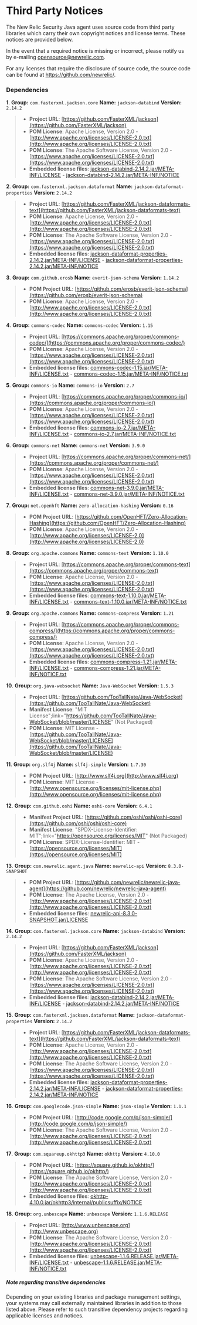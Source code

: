 # Third Party Notices

The New Relic Security Java agent uses source code from third party libraries which carry
their own copyright notices and license terms. These notices are provided
below.

In the event that a required notice is missing or incorrect, please notify us
by e-mailing [opensource@newrelic.com](dependency-license/mailto:opensource@newrelic.com).

For any licenses that require the disclosure of source code, the source code
can be found at https://github.com/newrelic/.

### Dependencies 

**1**. **Group:** `com.fasterxml.jackson.core` **Name:** `jackson-databind` **Version:** `2.14.2` 
> - **Project URL**: [https://github.com/FasterXML/jackson](https://github.com/FasterXML/jackson)
> - **POM License**: Apache License, Version 2.0 - [http://www.apache.org/licenses/LICENSE-2.0.txt](http://www.apache.org/licenses/LICENSE-2.0.txt)
> - **POM License**: The Apache Software License, Version 2.0 - [https://www.apache.org/licenses/LICENSE-2.0.txt](https://www.apache.org/licenses/LICENSE-2.0.txt)
> - **Embedded license files**: [jackson-databind-2.14.2.jar/META-INF/LICENSE](./third-party-dependencies/jackson-databind-2.14.2.jar/META-INF/LICENSE) 
    - [jackson-databind-2.14.2.jar/META-INF/NOTICE](./third-party-dependencies/jackson-databind-2.14.2.jar/META-INF/NOTICE)

**2**. **Group:** `com.fasterxml.jackson.dataformat` **Name:** `jackson-dataformat-properties` **Version:** `2.14.2` 
> - **Project URL**: [https://github.com/FasterXML/jackson-dataformats-text](https://github.com/FasterXML/jackson-dataformats-text)
> - **POM License**: Apache License, Version 2.0 - [http://www.apache.org/licenses/LICENSE-2.0.txt](http://www.apache.org/licenses/LICENSE-2.0.txt)
> - **POM License**: The Apache Software License, Version 2.0 - [https://www.apache.org/licenses/LICENSE-2.0.txt](https://www.apache.org/licenses/LICENSE-2.0.txt)
> - **Embedded license files**: [jackson-dataformat-properties-2.14.2.jar/META-INF/LICENSE](./third-party-dependencies/jackson-dataformat-properties-2.14.2.jar/META-INF/LICENSE) 
    - [jackson-dataformat-properties-2.14.2.jar/META-INF/NOTICE](./third-party-dependencies/jackson-dataformat-properties-2.14.2.jar/META-INF/NOTICE)

**3**. **Group:** `com.github.erosb` **Name:** `everit-json-schema` **Version:** `1.14.2` 
> - **POM Project URL**: [https://github.com/erosb/everit-json-schema](https://github.com/erosb/everit-json-schema)
> - **POM License**: Apache License, Version 2.0 - [http://www.apache.org/licenses/LICENSE-2.0.txt](http://www.apache.org/licenses/LICENSE-2.0.txt)

**4**. **Group:** `commons-codec` **Name:** `commons-codec` **Version:** `1.15` 
> - **Project URL**: [https://commons.apache.org/proper/commons-codec/](https://commons.apache.org/proper/commons-codec/)
> - **POM License**: Apache License, Version 2.0 - [https://www.apache.org/licenses/LICENSE-2.0.txt](https://www.apache.org/licenses/LICENSE-2.0.txt)
> - **Embedded license files**: [commons-codec-1.15.jar/META-INF/LICENSE.txt](./third-party-dependencies/commons-codec-1.15.jar/META-INF/LICENSE.txt) 
    - [commons-codec-1.15.jar/META-INF/NOTICE.txt](./third-party-dependencies/commons-codec-1.15.jar/META-INF/NOTICE.txt)

**5**. **Group:** `commons-io` **Name:** `commons-io` **Version:** `2.7` 
> - **Project URL**: [https://commons.apache.org/proper/commons-io/](https://commons.apache.org/proper/commons-io/)
> - **POM License**: Apache License, Version 2.0 - [https://www.apache.org/licenses/LICENSE-2.0.txt](https://www.apache.org/licenses/LICENSE-2.0.txt)
> - **Embedded license files**: [commons-io-2.7.jar/META-INF/LICENSE.txt](./third-party-dependencies/commons-io-2.7.jar/META-INF/LICENSE.txt) 
    - [commons-io-2.7.jar/META-INF/NOTICE.txt](./third-party-dependencies/commons-io-2.7.jar/META-INF/NOTICE.txt)

**6**. **Group:** `commons-net` **Name:** `commons-net` **Version:** `3.9.0` 
> - **Project URL**: [https://commons.apache.org/proper/commons-net/](https://commons.apache.org/proper/commons-net/)
> - **POM License**: Apache License, Version 2.0 - [https://www.apache.org/licenses/LICENSE-2.0.txt](https://www.apache.org/licenses/LICENSE-2.0.txt)
> - **Embedded license files**: [commons-net-3.9.0.jar/META-INF/LICENSE.txt](./third-party-dependencies/commons-net-3.9.0.jar/META-INF/LICENSE.txt) 
    - [commons-net-3.9.0.jar/META-INF/NOTICE.txt](./third-party-dependencies/commons-net-3.9.0.jar/META-INF/NOTICE.txt)

**7**. **Group:** `net.openhft` **Name:** `zero-allocation-hashing` **Version:** `0.16` 
> - **POM Project URL**: [https://github.com/OpenHFT/Zero-Allocation-Hashing](https://github.com/OpenHFT/Zero-Allocation-Hashing)
> - **POM License**: Apache License, Version 2.0 - [http://www.apache.org/licenses/LICENSE-2.0](http://www.apache.org/licenses/LICENSE-2.0)

**8**. **Group:** `org.apache.commons` **Name:** `commons-text` **Version:** `1.10.0` 
> - **Project URL**: [https://commons.apache.org/proper/commons-text](https://commons.apache.org/proper/commons-text)
> - **POM License**: Apache License, Version 2.0 - [https://www.apache.org/licenses/LICENSE-2.0.txt](https://www.apache.org/licenses/LICENSE-2.0.txt)
> - **Embedded license files**: [commons-text-1.10.0.jar/META-INF/LICENSE.txt](./third-party-dependencies/commons-text-1.10.0.jar/META-INF/LICENSE.txt) 
    - [commons-text-1.10.0.jar/META-INF/NOTICE.txt](./third-party-dependencies/commons-text-1.10.0.jar/META-INF/NOTICE.txt)

**9**. **Group:** `org.apache.commons` **Name:** `commons-compress` **Version:** `1.21` 
> - **Project URL**: [https://commons.apache.org/proper/commons-compress/](https://commons.apache.org/proper/commons-compress/)
> - **POM License**: Apache License, Version 2.0 - [https://www.apache.org/licenses/LICENSE-2.0.txt](https://www.apache.org/licenses/LICENSE-2.0.txt)
> - **Embedded license files**: [commons-compress-1.21.jar/META-INF/LICENSE.txt](./third-party-dependencies/commons-compress-1.21.jar/META-INF/LICENSE.txt) 
    - [commons-compress-1.21.jar/META-INF/NOTICE.txt](./third-party-dependencies/commons-compress-1.21.jar/META-INF/NOTICE.txt)

**10**. **Group:** `org.java-websocket` **Name:** `Java-WebSocket` **Version:** `1.5.3` 
> - **Project URL**: [https://github.com/TooTallNate/Java-WebSocket](https://github.com/TooTallNate/Java-WebSocket)
> - **Manifest License**: "MIT License";link="https://github.com/TooTallNate/Java-WebSocket/blob/master/LICENSE" (Not Packaged)
> - **POM License**: MIT License - [https://github.com/TooTallNate/Java-WebSocket/blob/master/LICENSE](https://github.com/TooTallNate/Java-WebSocket/blob/master/LICENSE)

**11**. **Group:** `org.slf4j` **Name:** `slf4j-simple` **Version:** `1.7.30` 
> - **POM Project URL**: [http://www.slf4j.org](http://www.slf4j.org)
> - **POM License**: MIT License - [http://www.opensource.org/licenses/mit-license.php](http://www.opensource.org/licenses/mit-license.php)

**12**. **Group:** `com.github.oshi` **Name:** `oshi-core` **Version:** `6.4.1` 
> - **Manifest Project URL**: [https://github.com/oshi/oshi/oshi-core](https://github.com/oshi/oshi/oshi-core)
> - **Manifest License**: "SPDX-License-Identifier: MIT";link="https://opensource.org/licenses/MIT" (Not Packaged)
> - **POM License**: SPDX-License-Identifier: MIT - [https://opensource.org/licenses/MIT](https://opensource.org/licenses/MIT)

**13**. **Group:** `com.newrelic.agent.java` **Name:** `newrelic-api` **Version:** `8.3.0-SNAPSHOT` 
> - **POM Project URL**: [https://github.com/newrelic/newrelic-java-agent](https://github.com/newrelic/newrelic-java-agent)
> - **POM License**: The Apache License, Version 2.0 - [http://www.apache.org/licenses/LICENSE-2.0.txt](http://www.apache.org/licenses/LICENSE-2.0.txt)
> - **Embedded license files**: [newrelic-api-8.3.0-SNAPSHOT.jar/LICENSE](./third-party-dependencies/newrelic-api-8.3.0-SNAPSHOT.jar/LICENSE)

**14**. **Group:** `com.fasterxml.jackson.core` **Name:** `jackson-databind` **Version:** `2.14.2` 
> - **Project URL**: [https://github.com/FasterXML/jackson](https://github.com/FasterXML/jackson)
> - **POM License**: Apache License, Version 2.0 - [http://www.apache.org/licenses/LICENSE-2.0.txt](http://www.apache.org/licenses/LICENSE-2.0.txt)
> - **POM License**: The Apache Software License, Version 2.0 - [https://www.apache.org/licenses/LICENSE-2.0.txt](https://www.apache.org/licenses/LICENSE-2.0.txt)
> - **Embedded license files**: [jackson-databind-2.14.2.jar/META-INF/LICENSE](./third-party-dependencies/jackson-databind-2.14.2.jar/META-INF/LICENSE) 
    - [jackson-databind-2.14.2.jar/META-INF/NOTICE](./third-party-dependencies/jackson-databind-2.14.2.jar/META-INF/NOTICE)

**15**. **Group:** `com.fasterxml.jackson.dataformat` **Name:** `jackson-dataformat-properties` **Version:** `2.14.2` 
> - **Project URL**: [https://github.com/FasterXML/jackson-dataformats-text](https://github.com/FasterXML/jackson-dataformats-text)
> - **POM License**: Apache License, Version 2.0 - [http://www.apache.org/licenses/LICENSE-2.0.txt](http://www.apache.org/licenses/LICENSE-2.0.txt)
> - **POM License**: The Apache Software License, Version 2.0 - [https://www.apache.org/licenses/LICENSE-2.0.txt](https://www.apache.org/licenses/LICENSE-2.0.txt)
> - **Embedded license files**: [jackson-dataformat-properties-2.14.2.jar/META-INF/LICENSE](./third-party-dependencies/jackson-dataformat-properties-2.14.2.jar/META-INF/LICENSE) 
    - [jackson-dataformat-properties-2.14.2.jar/META-INF/NOTICE](./third-party-dependencies/jackson-dataformat-properties-2.14.2.jar/META-INF/NOTICE)

**16**. **Group:** `com.googlecode.json-simple` **Name:** `json-simple` **Version:** `1.1.1` 
> - **POM Project URL**: [http://code.google.com/p/json-simple/](http://code.google.com/p/json-simple/)
> - **POM License**: The Apache Software License, Version 2.0 - [http://www.apache.org/licenses/LICENSE-2.0.txt](http://www.apache.org/licenses/LICENSE-2.0.txt)

**17**. **Group:** `com.squareup.okhttp3` **Name:** `okhttp` **Version:** `4.10.0` 
> - **POM Project URL**: [https://square.github.io/okhttp/](https://square.github.io/okhttp/)
> - **POM License**: The Apache Software License, Version 2.0 - [http://www.apache.org/licenses/LICENSE-2.0.txt](http://www.apache.org/licenses/LICENSE-2.0.txt)
> - **Embedded license files**: [okhttp-4.10.0.jar/okhttp3/internal/publicsuffix/NOTICE](./third-party-dependencies/okhttp-4.10.0.jar/okhttp3/internal/publicsuffix/NOTICE)

**18**. **Group:** `org.unbescape` **Name:** `unbescape` **Version:** `1.1.6.RELEASE` 
> - **Project URL**: [http://www.unbescape.org](http://www.unbescape.org)
> - **POM License**: The Apache Software License, Version 2.0 - [http://www.apache.org/licenses/LICENSE-2.0.txt](http://www.apache.org/licenses/LICENSE-2.0.txt)
> - **Embedded license files**: [unbescape-1.1.6.RELEASE.jar/META-INF/LICENSE.txt](./third-party-dependencies/unbescape-1.1.6.RELEASE.jar/META-INF/LICENSE.txt) 
    - [unbescape-1.1.6.RELEASE.jar/META-INF/NOTICE.txt](./third-party-dependencies/unbescape-1.1.6.RELEASE.jar/META-INF/NOTICE.txt)


##### Note regarding transitive dependencies 

Depending on your existing libraries and package management settings, your systems may call externally maintained libraries in addition to those listed above. Please refer to such transitive dependency projects regarding applicable licenses and notices.
